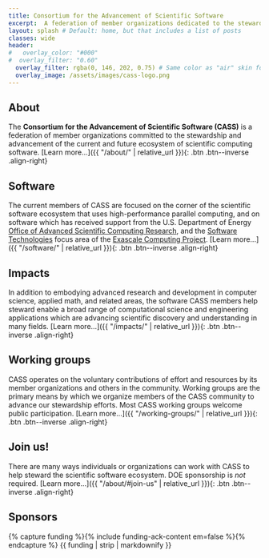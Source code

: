 ```yaml
---
title: Consortium for the Advancement of Scientific Software
excerpt:  A federation of member organizations dedicated to the stewardship and advancement of the scientific software ecosystem
layout: splash # Default: home, but that includes a list of posts
classes: wide
header:
#   overlay_color: "#000"
#  overlay_filter: "0.60"
  overlay_filter: rgba(0, 146, 202, 0.75) # Same color as "air" skin footer
  overlay_image: /assets/images/cass-logo.png
---
```


## About

The **Consortium for the Advancement of Scientific Software (CASS)** is a federation of member organizations committed to the stewardship and advancement of the current and future ecosystem of scientific computing software.
[Learn more...]({{ "/about/" | relative_url }}){: .btn .btn--inverse .align-right}

## Software

The current members of CASS are focused on the corner of the scientific software ecosystem that uses high-performance parallel computing, and on software which has received support from the U.S. Department of Energy [Office of Advanced Scientific Computing Research](https://www.energy.gov/science/ascr/advanced-scientific-computing-research), and the [Software Technologies](https://www.exascaleproject.org/research/#software) focus area of the [Exascale Computing Project](https://www.exascaleproject.org/).
[Learn more...]({{ "/software/" | relative_url }}){: .btn .btn--inverse .align-right}

## Impacts

In addition to embodying advanced research and development in computer science, applied math, and related areas, the software CASS members help steward enable a broad range of computational science and engineering applications which are advancing scientific discovery and understanding in many fields.
[Learn more...]({{ "/impacts/" | relative_url }}){: .btn .btn--inverse .align-right}

## Working groups

CASS operates on the voluntary contributions of effort and resources by its member organizations and others in the community. Working groups are the primary means by which we organize members of the CASS community to advance our stewardship efforts. Most CASS working groups welcome public participation.
[Learn more...]({{ "/working-groups/" | relative_url }}){: .btn .btn--inverse .align-right}

## Join us!

There are many ways individuals or organizations can work with CASS to help steward the scientific software ecosystem.  DOE sponsorship is <em>not</em> required.
[Learn more...]({{ "/about/#join-us" | relative_url }}){: .btn .btn--inverse .align-right}

## Sponsors
{% capture funding %}{% include funding-ack-content em=false %}{% endcapture %}
{{ funding | strip | markdownify }}